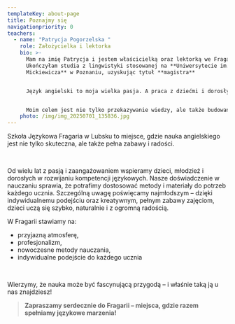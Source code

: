 ```yaml
---
templateKey: about-page
title: Poznajmy się
navigationpriority: 0
teachers:
  - name: "Patrycja Pogorzelska "
    role: Założycielka i lektorka
    bio: >-
      Mam na imię Patrycja i jestem właścicielką oraz lektorką we Fragarii.
      Ukończyłam studia z lingwistyki stosowanej na **Uniwersytecie im. Adama
      Mickiewicza** w Poznaniu, uzyskując tytuł **magistra**


      Język angielski to moja wielka pasja. A praca z dziećmi i dorosłymi daje mi ogromną satysfakcję. Każdy postęp moich kursantów to dla mnie prawdziwa radość i motywacja do dalszego działania.


      Moim celem jest nie tylko przekazywanie wiedzy, ale także budowanie pewności siebie w komunikacji w języku angielskim.
    photo: /img/img_20250701_135836.jpg
---
```

Szkoła Językowa Fragaria w Lubsku to miejsce, gdzie nauka angielskiego jest nie tylko skuteczna, ale także pełna zabawy i radości.

<br/>

Od wielu lat z pasją i zaangażowaniem wspieramy dzieci, młodzież i dorosłych w rozwijaniu kompetencji językowych. Nasze doświadczenie w nauczaniu sprawia, że potrafimy dostosować metody i materiały do potrzeb każdego ucznia. Szczególną uwagę poświęcamy najmłodszym – dzięki indywidualnemu podejściu oraz kreatywnym, pełnym zabawy zajęciom, dzieci uczą się szybko, naturalnie i z ogromną radością.

W Fragarii stawiamy na:

* przyjazną atmosferę,
* profesjonalizm,
* nowoczesne metody nauczania,
* indywidualne podejście do każdego ucznia

<br/>

Wierzymy, że nauka może być fascynującą przygodą – i właśnie taką ją u nas znajdziesz!

> **Zapraszamy serdecznie do Fragarii – miejsca, gdzie razem spełniamy językowe marzenia!**